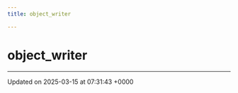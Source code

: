```yaml
---
title: object_writer

---
```


# object_writer





-------------------------------

Updated on 2025-03-15 at 07:31:43 +0000
